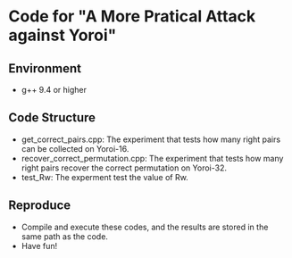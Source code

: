 # Code for "A More Pratical Attack against Yoroi"

## Environment
- g++ 9.4 or higher

## Code Structure
- get_correct_pairs.cpp:  The experiment that tests how many right pairs can be collected on Yoroi-16.
- recover_correct_permutation.cpp: The experiment that tests how many right pairs recover the correct permutation on Yoroi-32.
- test_Rw: The experment test the value of Rw. 


## Reproduce
- Compile and execute these codes, and the results are stored in the same path as the code.
- Have fun!

